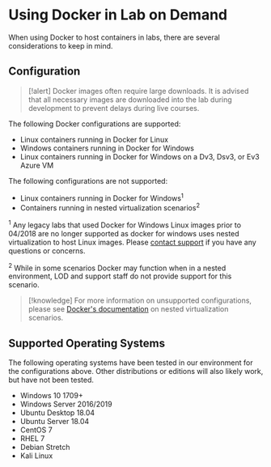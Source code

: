 # Using Docker in Lab on Demand

When using Docker to host containers in labs, there are several considerations to keep in mind.

## Configuration

>[!alert] Docker images often require large downloads. It is advised that all necessary images are downloaded into the lab during development to prevent delays during live courses.

The following Docker configurations are supported:

- Linux containers running in Docker for Linux
- Windows containers running in Docker for Windows
- Linux containers running in Docker for Windows on a Dv3, Dsv3, or Ev3 Azure VM

The following configurations are not supported:

- Linux containers running in Docker for Windows<sup>1</sup>
- Containers running in nested virtualization scenarios<sup>2</sup>

<sup>1</sup> Any legacy labs that used Docker for Windows Linux images prior to 04/2018 are no longer supported as docker for windows uses nested virtualization to host Linux images. Please [contact support](https://www.learnondemandsystems.com/customer-support/) if you have any questions or concerns.

<sup>2</sup> While in some scenarios Docker may function when in a nested environment, LOD and support staff do not provide support for this scenario.

>[!knowledge] For more information on unsupported configurations, please see [Docker's documentation](https://docs.docker.com/docker-for-windows/troubleshoot/#running-docker-desktop-for-windows-in-nested-virtualization-scenarios) on nested virtualization scenarios.

## Supported Operating Systems

The following operating systems have been tested in our environment for the configurations above. Other distributions or editions will also likely work, but have not been tested.

- Windows 10 1709+
- Windows Server 2016/2019
- Ubuntu Desktop 18.04
- Ubuntu Server 18.04
- CentOS 7
- RHEL 7
- Debian Stretch
- Kali Linux
